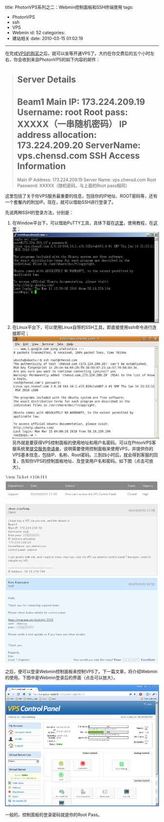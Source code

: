 title: PhotonVPS系列之二：Webmin控制面板和SSH终端使用
tags:
  - PhotonVPS
  - ssh
  - VPS
  - Webmin
id: 52
categories:
  - 建站相关
date: 2010-03-15 01:02:19
---

在完成[VPS的购买](http://chensd.com/2010-03/photonvps-order.html)之后，就可以坐等开通VPS了。大约在你交费后的五个小时左右，你会收到来自PhotonVPS的如下内容的邮件：
> Server Details
> =============================
> Beam1
> Main IP: 173.224.209.19
> Username: root
> Root pass: XXXXX（一串随机密码）
> IP address allocation: 173.224.209.20
> ServerName: vps.chensd.com
> SSH Access Information
> =============================
> Main IP Address: 173.224.209.19
> Server Name: vps.chensd.com
> Root Password: XXXXX（随机密码，与上面的Root pass相同）
<!--more-->

这里包括了关于你VPS服务最重要的信息，包括你的IP地址、ROOT密码等，还有一个套餐内的附加IP。现在，就可以借助SSH进行登录了。

先说两种SSH的登录方法，分别是：

1.  在Window平台下，可以借助PuTTY工具，具体下载在[这里](/upfile/2010/03/putty_0.60cn.zip)，使用教程，在[这里](http://www.vpser.net/uncategorized/putty-ssh-linux-vps.html)；
[![](/upfile/2010/03/photonvps-putty.jpg "photonvps-putty")](/upfile/2010/03/photonvps-putty.jpg)
2.  在Linux平台下，可以使用Linux自带的SSH工具，即直接使用ssh命令进行连接即可；
[![](/upfile/2010/03/photonvps-linux-ssh.jpg "photonvps-linux-ssh")](/upfile/2010/03/photonvps-linux-ssh.jpg)
另外就是要获得VPS控制面板的使用地址和用户名密码。可以在PhtonVPS客服系统里[提交服务申请单](https://www.photonvps.com/billing/submitticket.php?step=2&amp;deptid=1)，说明需要使用控制面板来使用VPS，并提供你的VPS基本信息，包括IP、名称、Root密码。三到四小时后，就会得到客服的回复，告知你VPS的控制面板地址、及登录用户名和密码。如下图（点击可放大）。

[![](/upfile/2010/03/photonvps-support-ticket.jpg "photonvps-support-ticket")](/upfile/2010/03/photonvps-support-ticket.jpg)

之后，便可以登录Webmin控制面板来控制VPS了。下一篇文章，将介绍Webmin的使用。下图中是Webmin登录后的界面（点击可以放大）。

[![](/upfile/2010/03/photonvps-webmin.jpg "photonvps-webmin")](/upfile/2010/03/photonvps-webmin.jpg)

一般的，控制面板的登录密码就是你的Root Pass。